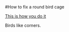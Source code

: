 #How to fix a round bird cage

[This is how you do it](https://www.youtube.com/watch?v=XM8aBESf8EI&feature=youtu.be)

Birds like corners.
